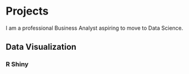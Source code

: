 # Projects


I am a professional Business Analyst aspiring to move to Data Science.

## Data Visualization

   ### R Shiny
